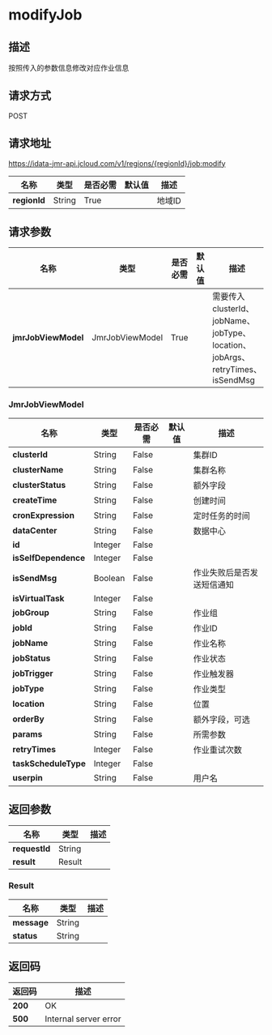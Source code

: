 # modifyJob


## 描述
按照传入的参数信息修改对应作业信息

## 请求方式
POST

## 请求地址
https://idata-jmr-api.jcloud.com/v1/regions/{regionId}/job:modify

|名称|类型|是否必需|默认值|描述|
|---|---|---|---|---|
|**regionId**|String|True| |地域ID|

## 请求参数
|名称|类型|是否必需|默认值|描述|
|---|---|---|---|---|
|**jmrJobViewModel**|JmrJobViewModel|True| |需要传入clusterId、jobName、jobType、location、jobArgs、retryTimes、isSendMsg|

### JmrJobViewModel
|名称|类型|是否必需|默认值|描述|
|---|---|---|---|---|
|**clusterId**|String|False| |集群ID|
|**clusterName**|String|False| |集群名称|
|**clusterStatus**|String|False| |额外字段|
|**createTime**|String|False| |创建时间|
|**cronExpression**|String|False| |定时任务的时间|
|**dataCenter**|String|False| |数据中心|
|**id**|Integer|False| | |
|**isSelfDependence**|Integer|False| | |
|**isSendMsg**|Boolean|False| |作业失败后是否发送短信通知|
|**isVirtualTask**|Integer|False| | |
|**jobGroup**|String|False| |作业组|
|**jobId**|String|False| |作业ID|
|**jobName**|String|False| |作业名称|
|**jobStatus**|String|False| |作业状态|
|**jobTrigger**|String|False| |作业触发器|
|**jobType**|String|False| |作业类型|
|**location**|String|False| |位置|
|**orderBy**|String|False| |额外字段，可选|
|**params**|String|False| |所需参数|
|**retryTimes**|Integer|False| |作业重试次数|
|**taskScheduleType**|Integer|False| | |
|**userpin**|String|False| |用户名|

## 返回参数
|名称|类型|描述|
|---|---|---|
|**requestId**|String| |
|**result**|Result| |

### Result
|名称|类型|描述|
|---|---|---|
|**message**|String| |
|**status**|String| |

## 返回码
|返回码|描述|
|---|---|
|**200**|OK|
|**500**|Internal server error|
